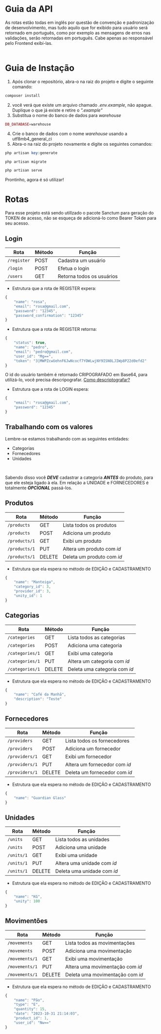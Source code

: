 # Guia da API

As rotas estão todas em inglês por questão de convenção e padronização de desenvolvimento, mas tudo aquilo que for exibido para usuário será retornado em português, como por exemplo as mensagens de erros nas validações, serão retornadas em português. Cabe apenas ao responsável pelo Frontend exibí-las.  </br> </br>

# Guia de Instação 

1. Após clonar o repositório, abra-o na raiz do projeto e digite o seguinte comando:
```php
composer install
```
2. você verá que existe um arquivo chamado _.env.example_, não apague. Duplique o que já existe e retire o _".example"_
3. Substitua o nome do banco de dados para *warehouse*
  
```php 
DB_DATABASE=warehouse
```

4. Crie o banco de dados com o nome *warehouse* usando a utf8mb4_general_ci
5. Abra-o na raiz do projeto novamente e digite os seguintes comandos:

```php
php artisan key:generate

php artisan migrate

php artisan serve
```
Prontinho, agora é só utilizar!


# Rotas

Para esse projeto está sendo utilIzado o  pacote Sanctum para geração do TOKEN de acesso, não se esqueça de adicioná-lo como Bearer Token para seu acesso.


## Login

| Rota | Método | Função |
|---|---|----|
| `/register` | POST | Cadastra um usuário
| `/login` |  POST | Efetua o login
| `/users` |  GET | Retorna todos os usuários

* Estrutura que a rota de REGISTER expera:

```javascript
{
    "name": "rosa",
    "email": "rosa@gmail.com",
    "password": "12345",
    "password_confirmation": "12345"
}
```

* Estrutura que a rota de REGISTER retorna:

```javascript
{
    "status": true,
    "name": "pedro",
    "email": "pedro@gmail.com",
    "user_id": "Mg==",
    "token": "3|MWPZcwUehnF6JwNcocf7YOWLwjNY9ISN0LJIWp8P22d0efd2"
}
```
O id do usuário também é retornado CRIPOGRAFADO em Base64, para utilizá-lo, você precisa descripografar.
[Como descriptografar?](https://devpleno.com/como-converter-uma-string-em-base64-em-javascript-navegador-e-nodejs)

* Estrutura que a rota de LOGIN espera:
```javascript
{
    "email": "rosa@gmail.com",
    "password": "12345"
}
```



## Trabalhando com os valores

Lembre-se estamos trabalhando com as seguintes entidades:
* Categorias
* Fornecedores
* Unidades
</br>

Sabendo disso você ***DEVE*** cadastrar a categoria ***ANTES*** do produto, para que ele esteja ligado à ela. Em relação a UNIDADE e FORNECEDORES é totalmente ***OPCIONAL*** passá-los.

## Produtos

| Rota | Método | Função |
|---|---|----|
| `/products` |  GET | Lista todos os produtos
| `/products` |  POST | Adiciona um produto
| `/products/1` |  GET | Exibi um produto
| `/products/1` |  PUT | Altera um produto com _id_
| `/products/1` |  DELETE | Deleta um produto com _id_

* Estrutura que ela espera no método de EDIÇÃO e CADASTRAMENTO
 
```javascript
{
    "name": "Manteiga",
    "category_id": 3,
    "provider_id": 3,
    "unity_id": 1
}
```

## Categorias

| Rota | Método | Função |
|---|---|----|
| `/categories` |  GET | Lista todos as categorias
| `/categories` |  POST | Adiciona uma categoria
| `/categories/1` |  GET | Exibi uma categoria
| `/categories/1` |  PUT | Altera um categoria com _id_
| `/categories/1` |  DELETE | Deleta uma categoria com _id_

* Estrutura que ela espera no método de EDIÇÃO e CADASTRAMENTO
 
```javascript
{
    "name": "Café da Manhã",
    "description": "Teste"
}
```


## Fornecedores

| Rota | Método | Função |
|---|---|----|
| `/providers` |  GET | Lista todos os fornecedores
| `/providers` |  POST | Adiciona um fornecedor
| `/providers/1` |  GET | Exibi um fornecedor
| `/providers/1` |  PUT | Altera um fornecedor com _id_
| `/providers/1` |  DELETE | Deleta um fornecedor com _id_

* Estrutura que ela espera no método de EDIÇÃO e CADASTRAMENTO
 
```javascript
{
    "name": "Guardian Glass"
}
```


## Unidades

| Rota | Método | Função |
|---|---|----|
| `/units` |  GET | Lista todos as unidades
| `/units` |  POST | Adiciona uma unidade
| `/units/1` |  GET | Exibi uma unidade
| `/units/1` |  PUT | Altera uma unidade com _id_
| `/units/1` |  DELETE | Deleta uma unidade com _id_

* Estrutura que ela espera no método de EDIÇÃO e CADASTRAMENTO
 
```javascript
{
    "name": "KG",
    "unity": 100
}
```

## Movimentões

| Rota | Método | Função |
|---|---|----|
| `/movements` |  GET | Lista todos as movimentações
| `/movements` |  POST | Adiciona uma movimentação
| `/movements/1` |  GET | Exibi uma movimentação
| `/movements/1` |  PUT | Altera uma movimentação com _id_
| `/movements/1` |  DELETE | Deleta uma movimentação com _id_

* Estrutura que ela espera no método de EDIÇÃO e CADASTRAMENTO
 
```javascript
{
    "name": "Pão",
    "type": "E",
    "quantity": 15,
    "date": "2023-10-31 21:14:03",
    "product_id": 1,
    "user_id": "Nw=="
}
```




















